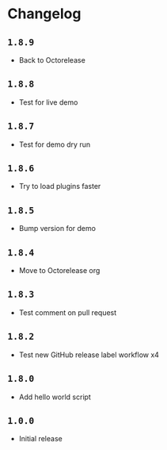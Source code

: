 # Changelog

## `1.8.9`

- Back to Octorelease

## `1.8.8`

- Test for live demo

## `1.8.7`

- Test for demo dry run

## `1.8.6`

- Try to load plugins faster

## `1.8.5`

- Bump version for demo

## `1.8.4`

- Move to Octorelease org

## `1.8.3`

- Test comment on pull request

## `1.8.2`

- Test new GitHub release label workflow x4

## `1.8.0`

- Add hello world script

## `1.0.0`

- Initial release
